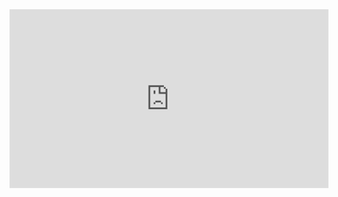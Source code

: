 <iframe width="560" height="315" src="https://www.youtube.com/embed/bqvHeYUiPzY" title="YouTube video player" frameborder="0" allow="accelerometer; autoplay; clipboard-write; encrypted-media; gyroscope; picture-in-picture; web-share" allowfullscreen></iframe>
